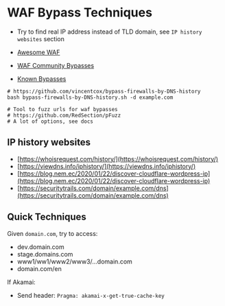 # WAF Bypass Techniques

- Try to find real IP address instead of TLD domain, see `IP history websites` section

- [Awesome WAF](https://github.com/0xInfection/Awesome-WAF)
- [WAF Community Bypasses](https://github.com/waf-bypass-maker/waf-community-bypasses)
- [Known Bypasses](https://github.com/Walidhossain010/WAF-bypass-XSS-payloads/)

```
# https://github.com/vincentcox/bypass-firewalls-by-DNS-history
bash bypass-firewalls-by-DNS-history.sh -d example.com
```

```
# Tool to fuzz urls for waf bypasses
# https://github.com/RedSection/pFuzz
# A lot of options, see docs
```

## IP history websites

- [https://whoisrequest.com/history/](https://whoisrequest.com/history/)
- [https://viewdns.info/iphistory/](https://viewdns.info/iphistory/)
- [https://blog.nem.ec/2020/01/22/discover-cloudflare-wordpress-ip](https://blog.nem.ec/2020/01/22/discover-cloudflare-wordpress-ip)
- [https://securitytrails.com/domain/example.com/dns](https://securitytrails.com/domain/example.com/dns)

## Quick Techniques

Given `domain.com`, try to access:

- dev.domain.com
- stage.domains.com
- www1/ww1/www2/www3/...domain.com
- domain.com/en

If Akamai:

- Send header: `Pragma: akamai-x-get-true-cache-key`

